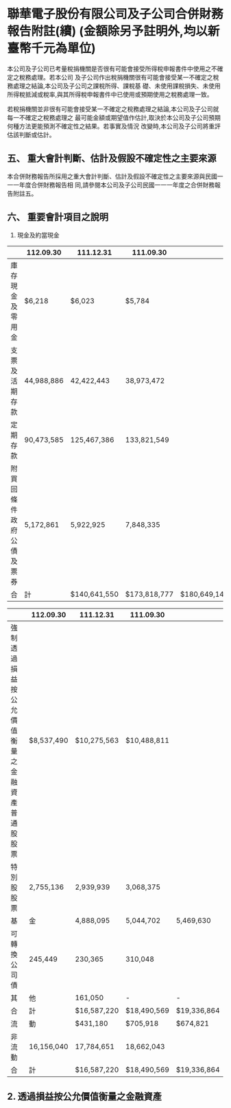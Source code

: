 # 聯華電子股份有限公司及子公司合併財務報告附註(續) (金額除另予註明外,均以新臺幣千元為單位)

本公司及子公司已考量稅捐機關是否很有可能會接受所得稅申報書件中使用之不確定之稅務處理。若本公司 及子公司作出稅捐機關很有可能會接受某一不確定之稅務處理之結論,本公司及子公司之課稅所得、課稅基 礎、未使用課稅損失、未使用所得稅抵減或稅率,與其所得稅申報書件中已使用或預期使用之稅務處理一致。

若稅捐機關並非很有可能會接受某一不確定之稅務處理之結論,本公司及子公司就每一不確定之稅務處理之 最可能金額或期望值作估計,取決於本公司及子公司預期何種方法更能預測不確定性之結果。若事實及情況 改變時,本公司及子公司將重評估該判斷或估計。

## 五、 重大會計判斷、估計及假設不確定性之主要來源

本合併財務報告所採用之重大會計判斷、估計及假設不確定性之主要來源與民國一一一年度合併財務報告相 同,請參閱本公司及子公司民國一一一年度之合併財務報告附註五。

## 六、 重要會計項目之說明

1. 現金及約當現金

|                          | 112.09.30   | 111.12.31    | 111.09.30    |              |
|--------------------------|-------------|--------------|--------------|--------------|
| 庫存現金及零用金         | $6,218      | $6,023       | $5,784       |              |
| 支票及活期存款           | 44,988,886  | 42,422,443   | 38,973,472   |              |
| 定期存款                 | 90,473,585  | 125,467,386  | 133,821,549  |              |
| 附買回條件政府公債及票券 | 5,172,861   | 5,922,925    | 7,848,335    |              |
| 合                       | 計          | $140,641,550 | $173,818,777 | $180,649,140 |

|                                                 | 112.09.30   | 111.12.31   | 111.09.30   |             |
|-------------------------------------------------|-------------|-------------|-------------|-------------|
| 強制透過損益按公允價值衡量之金融資產 普通股股票 | $8,537,490  | $10,275,563 | $10,488,811 |             |
| 特別股股票                                      | 2,755,136   | 2,939,939   | 3,068,375   |             |
| 基                                              | 金          | 4,888,095   | 5,044,702   | 5,469,630   |
| 可轉換公司債                                    | 245,449     | 230,365     | 310,048     |             |
| 其                                              | 他          | 161,050     | -           | -           |
| 合                                              | 計          | $16,587,220 | $18,490,569 | $19,336,864 |
| 流                                              | 動          | $431,180    | $705,918    | $674,821    |
| 非 流 動                                        | 16,156,040  | 17,784,651  | 18,662,043  |             |
| 合                                              | 計          | $16,587,220 | $18,490,569 | $19,336,864 |

## 2. 透過損益按公允價值衡量之金融資產

